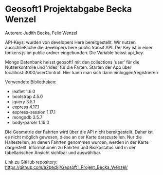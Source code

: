 # Geosoft1 Projektabgabe Becka Wenzel

Autoren: Judith Becka, Felix Wenzel

API-Keys: wurden von developers Here bereitgestellt. Wir nutzen ausschließliche die developers here public transit API.
Der Key ist in einer tonkens.js im public ordner eingebunden. Die Variable heisst api_key.


Mongo Datenbank heisst geosoft1 mit den collections 'user' für die Nutzerkontrolle und 'rides' für die Farten.
Starten der App über localhost:3000/userControl. Hier kann man sich dann einloggen/registrieren

Verwendete Bibliotheken:
- leaflet 1.6.0
- bootstrap 4.5.0
- jquery 3.5.1
- express 4.17.1
- express-session 1.17.1
- mongodb 3.5.7
- body-parser 1.19.0

Die Geometrie der Fahrten wird über die API nicht bereitgestellt. Daher ist es nicht möglich gewesen, diese an der Karte darszustellen.
Nur die Haltestellen, an denen Fahrten genommen wurden, werden in der Karte dargestellt.
Informationen zu Fahrten und Risikostatus sind in der tabellarischen Ansicht sichtbar und auswählbar.

Link zu GitHub repository: https://github.com/a2beckj/Geosoft1_Projekt_Becka_Wenzel/

